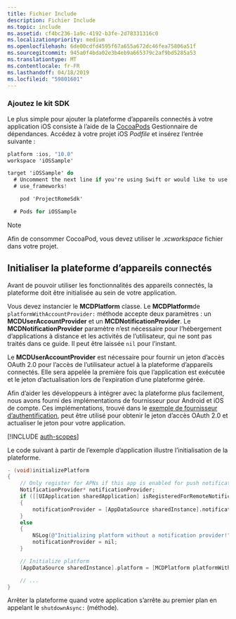 ```yaml
---
title: Fichier Include
description: Fichier Include
ms.topic: include
ms.assetid: cf4bc236-1a9c-4192-b3fe-2d78331316c0
ms.localizationpriority: medium
ms.openlocfilehash: 6de00cdfd4595f67a655a672dc46fea75806a51f
ms.sourcegitcommit: 945a0f4bda02e3b4eb9a665379c2af9bd5285a53
ms.translationtype: MT
ms.contentlocale: fr-FR
ms.lasthandoff: 04/18/2019
ms.locfileid: "59801601"
---
```

### <a name="add-the-sdk"></a>Ajoutez le kit SDK

Le plus simple pour ajouter la plateforme d’appareils connectés à votre application iOS consiste à l’aide de la [CocoaPods](https://cocoapods.org/) Gestionnaire de dépendances. Accédez à votre projet iOS *Podfile* et insérez l’entrée suivante :

```ObjectiveC
platform :ios, "10.0"
workspace 'iOSSample'

target 'iOSSample' do
  # Uncomment the next line if you're using Swift or would like to use dynamic frameworks
  # use_frameworks!

    pod 'ProjectRomeSdk'

  # Pods for iOSSample
```

> [!NOTE]
> Afin de consommer CocoaPod, vous devez utiliser le _.xcworkspace_ fichier dans votre projet.

## <a name="initialize-the-connected-devices-platform"></a>Initialiser la plateforme d’appareils connectés

Avant de pouvoir utiliser les fonctionnalités des appareils connectés, la plateforme doit être initialisée au sein de votre application. 

Vous devez instancier le **MCDPlatform** classe. Le **MCDPlatform**de `platformWithAccountProvider:` méthode accepte deux paramètres : un **MCDUserAccountProvider** et un **MCDNotificationProvider**. Le **MCDNotificationProvider** paramètre n’est nécessaire pour l’hébergement d’applications à distance et les activités de l’utilisateur, qui ne sont pas traités dans ce guide. Il peut être laissée `nil` pour l’instant.

Le **MCDUserAccountProvider** est nécessaire pour fournir un jeton d’accès OAuth 2.0 pour l’accès de l’utilisateur actuel à la plateforme d’appareils connectés. Elle sera appelée la première fois que l’application est exécutée et le jeton d’actualisation lors de l’expiration d’une plateforme gérée. 

Afin d’aider les développeurs à intégrer avec la plateforme plus facilement, nous avons fourni des implémentations de fournisseur pour Android et iOS de compte. Ces implémentations, trouvé dans le [exemple de fournisseur d’authentification](https://github.com/Microsoft/project-rome/tree/master/iOS/samples/account-provider-sample), peut être utilisé pour obtenir le jeton d’accès OAuth 2.0 et actualiser le jeton pour votre application.

[!INCLUDE [auth-scopes](../auth-scopes.md)]

Le code suivant à partir de l’exemple d’application illustre l’initialisation de la plateforme.

```ObjectiveC
- (void)initializePlatform
{
    // Only register for APNs if this app is enabled for push notifications
    NotificationProvider* notificationProvider;
    if ([[UIApplication sharedApplication] isRegisteredForRemoteNotifications])
    {
        notificationProvider = [AppDataSource sharedInstance].notificationProvider;
    }
    else
    {
        NSLog(@"Initializing platform without a notification provider!");
        notificationProvider = nil;
    }

    // Initialize platform
    [AppDataSource sharedInstance].platform = [MCDPlatform platformWithAccountProvider:[AppDataSource sharedInstance].accountProvider notificationProvider:notificationProvider];

    // ...
}
```

Arrêter la plateforme quand votre application s’arrête au premier plan en appelant le `shutdownAsync:` (méthode).
